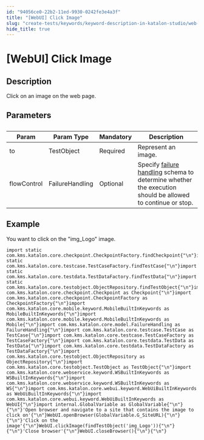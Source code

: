 ```yaml
---
id: "94056ce0-22b2-11ed-9930-0242fe3e4a3f"
title: "[WebUI] Click Image"
slug: "create-tests/keywords/keyword-description-in-katalon-studio/web-ui-keywords/webui-click-image"
hide_title: true
---
```


# <a id="id_0" class="anchor_top_offset"/><a id="ariaid-title1" class="anchor_top_offset"/>[WebUI] Click Image


## <a id="id_0__id_1" class="anchor_top_offset"/>Description

              
<p xmlns="http://www.w3.org/1999/xhtml" className="p">Click on an image on the web page.</p> 
      

## <a id="id_0__id_2" class="anchor_top_offset"/>Parameters 

              
<table xmlns="http://www.w3.org/1999/xhtml" className="table anchor_top_offset" id="id_0__25b55f8a-2b72-448a-974b-f1377c36d3c3"><caption /><thead className="thead"><tr className><th className="entry anchor_top_offset" id="id_0__25b55f8a-2b72-448a-974b-f1377c36d3c3__entry__1">Param</th><th className="entry anchor_top_offset" id="id_0__25b55f8a-2b72-448a-974b-f1377c36d3c3__entry__2">Param Type</th><th className="entry anchor_top_offset" id="id_0__25b55f8a-2b72-448a-974b-f1377c36d3c3__entry__3">Mandatory</th><th className="entry anchor_top_offset" id="id_0__25b55f8a-2b72-448a-974b-f1377c36d3c3__entry__4">Description</th></tr></thead><tbody className="tbody"><tr className><td className="entry" headers="id_0__25b55f8a-2b72-448a-974b-f1377c36d3c3__entry__1 id_0__25b55f8a-2b72-448a-974b-f1377c36d3c3__entry__2 id_0__25b55f8a-2b72-448a-974b-f1377c36d3c3__entry__3 id_0__25b55f8a-2b72-448a-974b-f1377c36d3c3__entry__4 ">to</td><td className="entry" headers="id_0__25b55f8a-2b72-448a-974b-f1377c36d3c3__entry__1 id_0__25b55f8a-2b72-448a-974b-f1377c36d3c3__entry__2 id_0__25b55f8a-2b72-448a-974b-f1377c36d3c3__entry__3 id_0__25b55f8a-2b72-448a-974b-f1377c36d3c3__entry__4 ">TestObject</td><td className="entry" headers="id_0__25b55f8a-2b72-448a-974b-f1377c36d3c3__entry__1 id_0__25b55f8a-2b72-448a-974b-f1377c36d3c3__entry__2 id_0__25b55f8a-2b72-448a-974b-f1377c36d3c3__entry__3 id_0__25b55f8a-2b72-448a-974b-f1377c36d3c3__entry__4 ">Required</td><td className="entry" headers="id_0__25b55f8a-2b72-448a-974b-f1377c36d3c3__entry__1 id_0__25b55f8a-2b72-448a-974b-f1377c36d3c3__entry__2 id_0__25b55f8a-2b72-448a-974b-f1377c36d3c3__entry__3 id_0__25b55f8a-2b72-448a-974b-f1377c36d3c3__entry__4 ">Represent an image.</td></tr><tr className><td className="entry" headers="id_0__25b55f8a-2b72-448a-974b-f1377c36d3c3__entry__1 id_0__25b55f8a-2b72-448a-974b-f1377c36d3c3__entry__2 id_0__25b55f8a-2b72-448a-974b-f1377c36d3c3__entry__3 id_0__25b55f8a-2b72-448a-974b-f1377c36d3c3__entry__4 ">flowControl</td><td className="entry" headers="id_0__25b55f8a-2b72-448a-974b-f1377c36d3c3__entry__1 id_0__25b55f8a-2b72-448a-974b-f1377c36d3c3__entry__2 id_0__25b55f8a-2b72-448a-974b-f1377c36d3c3__entry__3 id_0__25b55f8a-2b72-448a-974b-f1377c36d3c3__entry__4 ">FailureHandling</td><td className="entry" headers="id_0__25b55f8a-2b72-448a-974b-f1377c36d3c3__entry__1 id_0__25b55f8a-2b72-448a-974b-f1377c36d3c3__entry__2 id_0__25b55f8a-2b72-448a-974b-f1377c36d3c3__entry__3 id_0__25b55f8a-2b72-448a-974b-f1377c36d3c3__entry__4 ">Optional</td><td className="entry" headers="id_0__25b55f8a-2b72-448a-974b-f1377c36d3c3__entry__1 id_0__25b55f8a-2b72-448a-974b-f1377c36d3c3__entry__2 id_0__25b55f8a-2b72-448a-974b-f1377c36d3c3__entry__3 id_0__25b55f8a-2b72-448a-974b-f1377c36d3c3__entry__4 ">Specify <a className="xref" href="/docs/maintain/configure-failure-handling-settings-in-katalon-studio">failure handling</a> schema to         determine whether the execution should be allowed to continue or         stop.</td></tr></tbody></table> 
      

## <a id="id_0__id_3" class="anchor_top_offset"/>Example 

              
<p xmlns="http://www.w3.org/1999/xhtml" className="p">You want to click on the "img_Logo" image.</p> 
              
<pre xmlns="http://www.w3.org/1999/xhtml" className="pre codeblock"><code>import static com.kms.katalon.core.checkpoint.CheckpointFactory.findCheckpoint{"\n"}import static com.kms.katalon.core.testcase.TestCaseFactory.findTestCase{"\n"}import static com.kms.katalon.core.testdata.TestDataFactory.findTestData{"\n"}import static com.kms.katalon.core.testobject.ObjectRepository.findTestObject{"\n"}import com.kms.katalon.core.checkpoint.Checkpoint as Checkpoint{"\n"}import com.kms.katalon.core.checkpoint.CheckpointFactory as CheckpointFactory{"\n"}import com.kms.katalon.core.mobile.keyword.MobileBuiltInKeywords as MobileBuiltInKeywords{"\n"}import com.kms.katalon.core.mobile.keyword.MobileBuiltInKeywords as Mobile{"\n"}import com.kms.katalon.core.model.FailureHandling as FailureHandling{"\n"}import com.kms.katalon.core.testcase.TestCase as TestCase{"\n"}import com.kms.katalon.core.testcase.TestCaseFactory as TestCaseFactory{"\n"}import com.kms.katalon.core.testdata.TestData as TestData{"\n"}import com.kms.katalon.core.testdata.TestDataFactory as TestDataFactory{"\n"}import com.kms.katalon.core.testobject.ObjectRepository as ObjectRepository{"\n"}import com.kms.katalon.core.testobject.TestObject as TestObject{"\n"}import com.kms.katalon.core.webservice.keyword.WSBuiltInKeywords as WSBuiltInKeywords{"\n"}import com.kms.katalon.core.webservice.keyword.WSBuiltInKeywords as WS{"\n"}import com.kms.katalon.core.webui.keyword.WebUiBuiltInKeywords as WebUiBuiltInKeywords{"\n"}import com.kms.katalon.core.webui.keyword.WebUiBuiltInKeywords as WebUI{"\n"}import internal.GlobalVariable as GlobalVariable{"\n"}{"\n"}'Open browser and navigate to a site that contains the image to click on'{"\n"}WebUI.openBrowser(GlobalVariable.G_SiteURL){"\n"}{"\n"}'Click on the image'{"\n"}WebUI.clickImage(findTestObject('img_Logo')){"\n"}{"\n"}'Close browser'{"\n"}WebUI.closeBrowser(){"\n"}{"\n"}</code></pre> 
            
